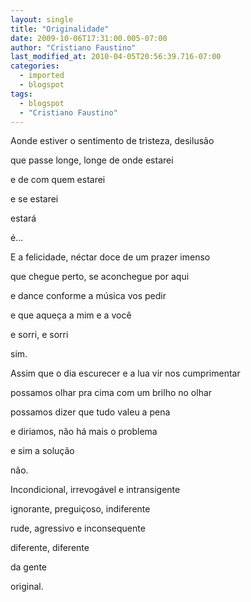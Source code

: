 ```yaml
---
layout: single
title: "Originalidade"
date: 2009-10-06T17:31:00.005-07:00
author: "Cristiano Faustino"
last_modified_at: 2010-04-05T20:56:39.716-07:00
categories:
  - imported
  - blogspot
tags:
  - blogspot
  - "Cristiano Faustino"
---
```


Aonde estiver o sentimento de tristeza, desilusão

que passe longe, longe de onde estarei

e de com quem estarei

e se estarei

estará

é...



E a felicidade, néctar doce de um prazer imenso

que chegue perto, se aconchegue por aqui

e dance conforme a música vos pedir

e que aqueça a mim e a você

e sorri, e sorri

sim.



Assim que o dia escurecer e a lua vir nos cumprimentar

possamos olhar pra cima com um brilho no olhar

possamos dizer que tudo valeu a pena

e diriamos, não há mais o problema

e sim a solução

não.



Incondicional, irrevogável e intransigente

ignorante, preguiçoso, indiferente

rude, agressivo e inconsequente

diferente, diferente

da gente

original.